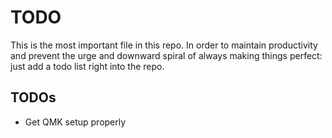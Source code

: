 # TODO

This is the most important file in this repo. In order to maintain productivity
and prevent the urge and downward spiral of always making things perfect: just
add a todo list right into the repo.

## TODOs

- Get QMK setup properly
